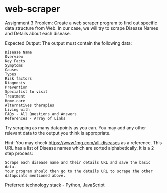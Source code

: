 # web-scraper
Assignment 3
Problem:
Create a web scraper program to find out specific data structure from Web.
In our case, we will try to scrape Disease Names and Details about each disease.

Expected Output:
The output must contain the following data:

    Disease Name
    Overview
    Key Facts
    Symptoms
    Causes
    Types
    Risk factors
    Diagnosis
    Prevention
    Specialist to visit
    Treatment
    Home-care
    Alternatives therapies
    Living with
    FAQs - All Questions and Answers
    References - Array of Links

Try scraping as many datapoints as you can.
You may add any other relevant data to the output you think is appropriate.

Hint:
You may check https://www.1mg.com/all-diseases as a reference.
This URL has a list of Disease names which are sorted alphabetically.
It is a 2 step process:

    Scrape each disease name and their details URL and save the basic data.
    Your program should then go to the details URL to scrape the other datapoints mentioned above.

Preferred technology stack - Python, JavaScript